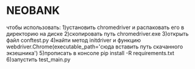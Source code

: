 # NEOBANK
чтобы использовать:
1)установить chromedriver и распаковать его в директорию на диске
2)скопировать путь chromedriver.exe
3)открыть файл conftest.py
4)найти метод initdriver и функцию webdriver.Chrome(executable_path='сюда вставить путь скачанного экзешника')
5)прописать в консоле pip install -R requirements.txt
6)запустить test_main.py
